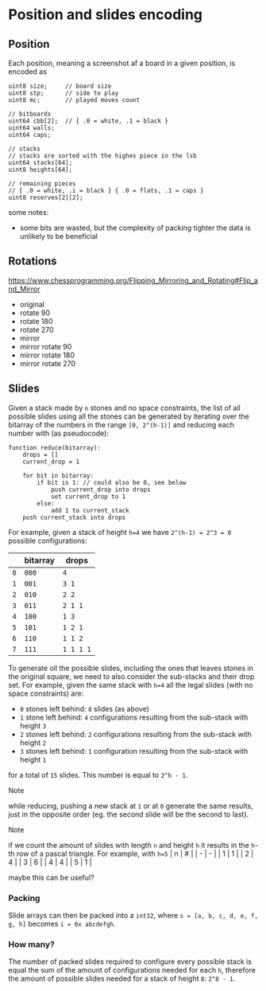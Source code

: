 # Position and slides encoding

## Position

Each position, meaning a screenshot af a board in a given position, is encoded as
```
uint8 size;     // board size
uint8 stp;      // side to play
uint8 mc;       // played moves count

// bitboards
uint64 cbb[2];  // { .0 = white, .1 = black }
uint64 walls;
uint64 caps;

// stacks
// stacks are sorted with the highes piece in the lsb
uint64 stacks[64];
uint8 heights[64];

// remaining pieces
// { .0 = white, .i = black } { .0 = flats, .1 = caps }
uint8 reserves[2][2];
```

some notes:
- some bits are wasted, but the complexity of packing tighter the data is unlikely to be beneficial

## Rotations

https://www.chessprogramming.org/Flipping_Mirroring_and_Rotating#Flip_and_Mirror

- original
- rotate 90
- rotate 180
- rotate 270
- mirror 
- mirror rotate 90
- mirror rotate 180
- mirror rotate 270

## Slides

Given a stack made by `n` stones and no space constraints, the list of all possible slides using all the stones can be generated by iterating over the bitarray of the numbers in the range `[0, 2^(h-1)]` and reducing each number with (as pseudocode):

```
function reduce(bitarray):
    drops = []
    current_drop = 1

    for bit in bitarray:
        if bit is 1: // could also be 0, see below
            push current_drop into drops
            set current_drop to 1
        else:   
            add 1 to current_stack
    push current_stack into drops
```

For example, given a stack of height `h=4` we have `2^(h-1) = 2^3 = 8` possible configurations:

|     | bitarray | drops     |
| --- | -------- | --------- |
| `0` | `000`    | `4`       |
| `1` | `001`    | `3 1`     |
| `2` | `010`    | `2 2`     |
| `3` | `011`    | `2 1 1`   |
| `4` | `100`    | `1 3`     |
| `5` | `101`    | `1 2 1`   |
| `6` | `110`    | `1 1 2`   |
| `7` | `111`    | `1 1 1 1` |

To generate oll the possible slides, including the ones that leaves stones in the original square, we need to also consider the sub-stacks and their drop set. For example, given the same stack with `h=4` all the legal slides (with no space constraints) are:
- `0` stones left behind: `8` slides (as above)
- `1` stone left behind: `4` configurations resulting from the sub-stack with height `3`
- `2` stones left behind: `2` configurations resulting from the sub-stack with height `2`
- `3` stones left behind: `1` configuration resulting from the sub-stack with height `1`

for a total of `15` slides. This number is equal to `2^h - 1`.

> [!NOTE]
> while reducing, pushing a new stack at `1` or at `0` generate the same results, just in the opposite order (eg. the second slide will be the second to last).

> [!NOTE]
> if we count the amount of slides with length `n` and height `h` it results in the `h`-th row of a pascal triangle. For example, with `h=5`
> | n | # |
> | - | - |
> | 1 | 1 |
> | 2 | 4 |
> | 3 | 6 |
> | 4 | 4 |
> | 5 | 1 |
> 
> maybe this can be useful?

### Packing
Slide arrays can then be packed into a `int32`, where `s = [a, b, c, d, e, f, g, h]` becomes `i = 0x abcdefgh`.

### How many?
The number of packed slides required to configure every possible stack is equal the sum of the amount of configurations needed for each `h`, therefore the amount of possible slides needed for a stack of height `8`: `2^8 - 1`.